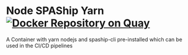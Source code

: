 # Node SPAShip Yarn [![Docker Repository on Quay](https://quay.io/repository/redhat_emp1/node-spaship-yarn/status "Docker Repository on Quay")](https://quay.io/repository/redhat_emp1/node-spaship-yarn)
A Container with yarn nodejs and spaship-cli pre-installed which can be used in the CI/CD pipelines
